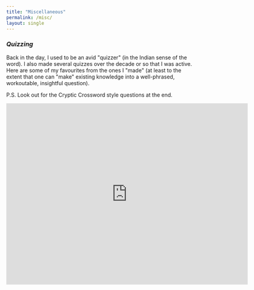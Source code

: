 ```yaml
---
title: "Miscellaneous"
permalink: /misc/
layout: single
---
```

<!-- ## Miscellaneous -->

### *Quizzing*

Back in the day, I used to be an avid "quizzer" (in the Indian sense of the word). I also made several quizzes over the decade or so that I was active. Here are some of my favourites from the ones I "made" (at least to the extent that one can "make" existing knowledge into a well-phrased, workoutable, insightful question).

P.S. Look out for the Cryptic Crossword style questions at the end.

<iframe src="https://docs.google.com/presentation/d/1-IviLdo7Du4uF47jo72TCrAuQblvFeslQulpuKarxLY/embed?start=false&loop=false&delayms=3000" frameborder="0" width="640" height="480" allowfullscreen="true" mozallowfullscreen="true" webkitallowfullscreen="true"></iframe>


